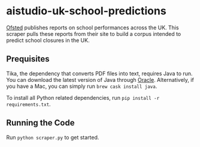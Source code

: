 # aistudio-uk-school-predictions
[Ofsted](https://reports.ofsted.gov.uk/) publishes reports on school performances across the UK. This scraper pulls these reports from their site to build a corpus intended to predict school closures in the UK.

## Prequisites
Tika, the dependency that converts PDF files into text, requires Java to run. You can download the latest version of Java through [Oracle](https://www.java.com/en/download/). Alternatively, if you have a Mac, you can simply run `brew cask install java`.

To install all Python related dependencies, run `pip install -r requirements.txt`.

## Running the Code
Run `python scraper.py` to get started.
